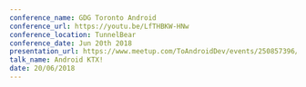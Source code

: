 ```yaml
---
conference_name: GDG Toronto Android
conference_url: https://youtu.be/LfTHBKW-HNw
conference_location: TunnelBear
conference_date: Jun 20th 2018
presentation_url: https://www.meetup.com/ToAndroidDev/events/250857396/
talk_name: Android KTX!
date: 20/06/2018
---
```


